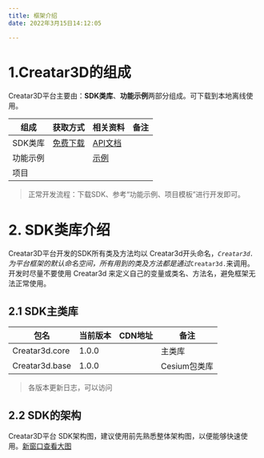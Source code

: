 ```yaml
---
title: 框架介绍
date: 2022年3月15日14:12:05

---
```

#  1.Creatar3D的组成

Creatar3D平台主要由：**SDK类库**、**功能示例**两部分组成。可下载到本地离线使用。

| 组成     | 获取方式     | 相关资料                              | 备注 |
| -------- | ------------ | ------------------------------------- | ---- |
| SDK类库  | [免费下载]() | [API文档](http://192.168.1.158:8003/) |      |
| 功能示例 |              | [示例](http://192.168.1.158:8003/)    |      |
| 项目     |              |                                       |      |

> 正常开发流程：下载SDK、参考“功能示例、项目模板”进行开发即可。

# 2. SDK类库介绍

Creatar3D平台开发的SDK所有类及方法均以 Creatar3d开头命名，*`Creatar3d.` 为平台框架的默认命名空间，所有用到的类及方法都是通过*`Creatar3d.`来调用。 开发时尽量不要使用 Creatar3d 来定义自己的变量或类名、方法名，避免框架无法正常使用。

## 2.1 SDK主类库

| 包名           | 当前版本 | CDN地址 | 备注         |
| -------------- | -------- | ------- | ------------ |
| Creatar3d.core | 1.0.0    |         | 主类库       |
| Creatar3d.base | 1.0.0    |         | Cesium包类库 |

> 各版本更新日志，可以访问

## 2.2 SDK的架构

Creatar3D平台 SDK架构图，建议使用前先熟悉整体架构图，以便能够快速使用。[新窗口查看大图]()